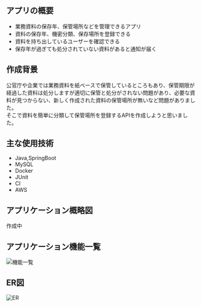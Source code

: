 ## アプリの概要
* 業務資料の保存年、保管場所などを管理できるアプリ
* 資料の保存年、機密分類、保存場所を登録できる
* 資料を持ち出しているユーザーを確認できる
* 保存年が過ぎても処分されていない資料があると通知が届く

## 作成背景
公官庁や企業では業務資料を紙ベースで保管しているところもあり、保管期限が経過した資料は処分しますが適切に保管と処分がされない問題があり、必要な資料が見つからない、新しく作成された資料の保管場所が無いなど問題がありました。<br>
そこで資料を簡単に分類して保管場所を登録するAPIを作成しようと思いました。

## 主な使用技術
* Java,SpringBoot
* MySQL
* Docker
* JUnit
* CI
* AWS

## アプリケーション概略図
作成中

## アプリケーション機能一覧
![機能一覧](https://github.com/chie-hira/documents-management-API/assets/148871501/bb98a6de-6858-4e1d-aefd-62a6b87eb327)

## ER図
![ER](https://github.com/chie-hira/documents-management-API/assets/148871501/170e2c32-1294-48fa-8361-7b2852249fd4)



